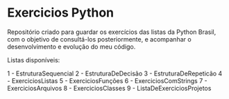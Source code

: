 # Exercicios Python

Repositório criado para guardar os exercícios das listas da Python Brasil, com o objetivo de consultá-los posteriormente, e acompanhar o desenvolvimento e evolução do meu código.

Listas disponíveis:

<list>
  1 - EstruturaSequencial
  2 - EstruturaDeDecisão
  3 - EstruturaDeRepeticão
  4 - ExerciciosListas
  5 - ExerciciosFunções
  6 - ExerciciosComStrings
  7 - ExerciciosArquivos
  8 - ExerciciosClasses
  9 - ListaDeExerciciosProjetos
  <list>
